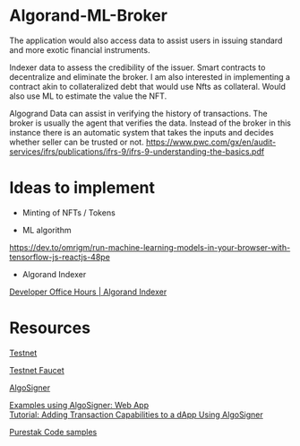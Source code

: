 # Algorand-ML-Broker

The application would also access data to assist users in issuing standard and more exotic financial instruments.

Indexer data to assess the credibility of the issuer. Smart contracts to decentralize and eliminate the broker. I am also interested in implementing a contract akin to collateralized debt that would use Nfts as collateral. Would also use ML to estimate the value the NFT.

Algogrand Data can assist in verifying the history of transactions.
The broker is usually the agent that verifies the data.
Instead of the broker in this instance there is an automatic system that takes the inputs and decides whether seller can be trusted or not.
https://www.pwc.com/gx/en/audit-services/ifrs/publications/ifrs-9/ifrs-9-understanding-the-basics.pdf

# Ideas to implement

* Minting of NFTs / Tokens

* ML algorithm

https://dev.to/omrigm/run-machine-learning-models-in-your-browser-with-tensorflow-js-reactjs-48pe

* Algorand Indexer

[Developer Office Hours | Algorand Indexer](https://www.youtube.com/watch?v=m8gooZ_VDeY)

# Resources

[Testnet](https://developer.algorand.org/docs/get-details/algorand-networks/testnet/)

[Testnet Faucet](https://bank.testnet.algorand.network/)

[AlgoSigner](https://github.com/PureStake/algosigner)

[Examples using AlgoSigner:  Web App](https://purestake.github.io/algosigner-dapp-example/)  
[Tutorial: Adding Transaction Capabilities to a dApp Using AlgoSigner](https://developer.algorand.org/tutorials/adding-transaction-capabilities-dapp-using-algosigner/)

[Purestak Code samples](https://developer.purestake.io/code-samples)
